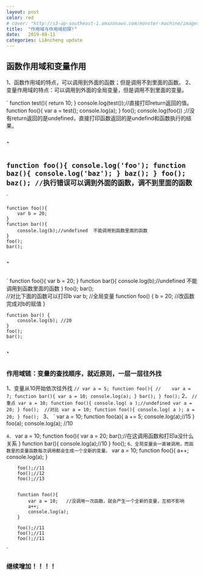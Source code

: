 ```yaml
---
layout: post
color: red
# cover: "http://s3-ap-southeast-1.amazonaws.com/monster-machine/images/horssghonr-1436272011-Midas.jpg"
title:  "作用域与作用域初探!"
date:   2019-08-11 
categories: LiAncheng update
---
```

## 函数作用域和变量作用

1、函数作用域的特点，可以调用到外面的函数；但是调用不到里面的函数。
2、变量作用域的特点：可以调用到外面的全局变量，但是调用不到里面的变量。

`
    function test(){
        return  10;
    }
    console.log(test());//直接打印return返回的值。
    function foo(){
     var a =  test();
     console.log(a);
    }
     foo();
     console.log(foo()) ;//没有return返回的是undefined，直接打印函数返回的是undefind和函数执行的结果。 

`
---

`
    function foo(){
    console.log('foo');
    function baz(){
        console.log('baz');
    }
    baz();
    }
    foo();
    baz(); //执行错误可以调到外面的函数，调不到里面的函数 
`
---
`

    function foo(){
        var b = 20;
    }
    function bar(){
        console.log(b);//undefined  不能调用到函数里面的函数
    }
    foo();
    bar();  

`
---
`
    function foo(){
        var b = 20;
    }
    function bar(){
        console.log(b);//undefined  不能调用到函数里面的函数
    }
    foo();
    bar();  
    //对比下面的函数可以打印b
    var b; //全局变量
    function foo() {
        b = 20; //改函数完成对b的赋值
    }

    function bar() {
        console.log(b); //20
    }
    foo();
    bar();
`
---
### 作用域链：变量的查找顺序，就近原则，一层一层往外找

1、变量从10开始依次往外找
`
    // var a = 5;
        function foo(){
        //    var a = 7;
            function bar(){
                var a = 10;
                console.log(a);
            }
            bar();
        }
        foo();
`
2、
`
//重点
  var a = 10;
        function foo(){
            console.log( a );//undefined
            var a = 20;
        }
        foo(); 
//对比
  var a = 10;
        function foo(){
            console.log( a );
            a = 20;
        }
        foo(); 
`
3、
`
var a = 10;
        function foo(a){
            a += 5;
            console.log(a);//15
        }
        foo(a);
        console.log(a); //10

`
4、
`
var a = 10;
        function foo(){
            var a = 20;
            bar();//在这调用函数和打印a没什么关系
        }
        function bar(){
            console.log(a);//10
        } 
        foo(); 
`
6、全局变量会一直被调用，而函数里的变量函数每次调用都会生成一个全新的变量。
`
   var a = 10;
        function foo(){
            a++;
            console.log(a);
        }

        foo();//11
        foo();//12
        foo();//13


        function foo(){
            var a = 10;   //没调用一次函数，就会产生一个全新的变量，互相不影响
            a++;
            console.log(a);
        }

        foo();//11
        foo();//11
        foo();//11
`
### 继续增加！！！！